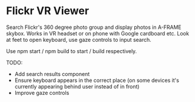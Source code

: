 # Flickr VR Viewer

Search Flickr's 360 degree photo group and display photos in A-FRAME skybox. Works in VR headset or on phone with Google cardboard etc. Look at feet to open keyboard, use gaze controls to input search.

Use npm start / npm build to start / build respectively.

TODO:
* Add search results component
* Ensure keyboard appears in the correct place (on some devices it's currently appearing behind user instead of in front)
* Improve gaze controls